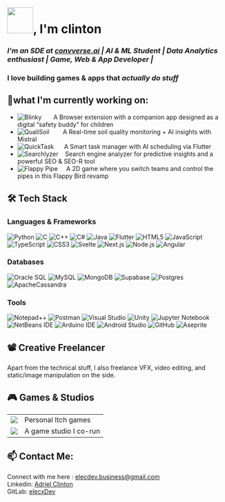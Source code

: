 # <img src="https://static.vecteezy.com/system/resources/thumbnails/017/190/293/small_2x/hi-text-lettering-digital-planner-sticker-and-3d-text-png.png" width="60" />, I'm **clinton**

### *I'm an SDE at [convverse.ai](https://convverse.ai/) | AI & ML Student | Data Analytics enthusiast | Game, Web & App Developer |*
### I love building games & apps that *actually do stuff*


## 🔨**what I'm currently working on:**

- <img src="https://img.shields.io/badge/Blinky-ffffc3?style=for-the-badge&&logo=springsecurity&logoColor=black" alt="Blinky" /> &nbsp;&nbsp;&nbsp;&nbsp;&nbsp;&nbsp;A Browser extension with a companion app designed as a digital “safety buddy” for children
- <img src="https://img.shields.io/badge/QualiSoil-6aa84f?style=for-the-badge&&logo=leaflet&logoColor=white" alt="QualiSoil" /> &nbsp;&nbsp;&nbsp;&nbsp;&nbsp;&nbsp;&nbsp;A Real-time soil quality monitoring + AI insights with Mistral
- <img src="https://img.shields.io/badge/QuickTask-f6b26b?style=for-the-badge&&logo=todoist&logoColor=white" alt="QuickTask" /> &nbsp;&nbsp;&nbsp;&nbsp;&nbsp;A Smart task manager with AI scheduling via Flutter
- <img src="https://img.shields.io/badge/Searchlyzer-3c78d8?style=for-the-badge&&logo=algolia&logoColor=white" alt="Searchlyzer" /> &nbsp;&nbsp;&nbsp;Search engine analyzer for predictive insights and a powerful SEO & SEO-R tool 
- <img src="https://img.shields.io/badge/Flappy%20Pipe-e06666?style=for-the-badge&&logo=unity&logoColor=white" alt="Flappy Pipe" /> &nbsp;&nbsp;&nbsp;&nbsp;A 2D game where you switch teams and control the pipes in this Flappy Bird revamp


## 🛠 **Tech Stack**

### **Languages & Frameworks**  
![Python](https://img.shields.io/badge/Python-3776AB?style=flat&logo=python&logoColor=white)
![C](https://img.shields.io/badge/c-%2300599C.svg?style=flat&logo=c&logoColor=white)
![C++](https://img.shields.io/badge/C++-00599C?style=flat&logo=c%2B%2B&logoColor=white)
![C#](https://img.shields.io/badge/C%23-239120?style=flat&logo=csharp&logoColor=white)
![Java](https://img.shields.io/badge/Java-%23ED8B00.svg?style=flat&logo=openjdk&logoColor=white)
![Flutter](https://img.shields.io/badge/Flutter-02569B?style=flat&logo=flutter&logoColor=white)
![HTML5](https://img.shields.io/badge/HTML5-E34F26?style=flat&logo=html5&logoColor=white)
![JavaScript](https://img.shields.io/badge/JavaScript-%23323330.svg?style=flat&logo=javascript&logoColor=white)
![TypeScript](https://img.shields.io/badge/TypeScript-%23007ACC.svg?style=flat&logo=typescript&logoColor=white)
![CSS3](https://img.shields.io/badge/CSS3-1572B6?style=flat&logo=css&logoColor=white)
![Svelte](https://img.shields.io/badge/Svelte-FF3E00?style=flat&logo=svelte&logoColor=white)
![Next.js](https://img.shields.io/badge/Next.js-000000?style=flat&logo=nextdotjs&logoColor=white)
![Node.js](https://img.shields.io/badge/Node.js-339933?style=flat&logo=node.js&logoColor=white)
![Angular](https://img.shields.io/badge/Angular-DD0031?style=flat&logo=angular&logoColor=white)


### **Databases**  
![Oracle SQL](https://img.shields.io/badge/OracleSQL-F80000?style=flat&logo=oracle&logoColor=white)
![MySQL](https://img.shields.io/badge/MySQL-4479A1?style=flat&logo=mysql&logoColor=white)
![MongoDB](https://img.shields.io/badge/MongoDB-47A248?style=flat&logo=mongodb&logoColor=white)
![Supabase](https://img.shields.io/badge/Supabase-3ECF8E?style=flat&logo=supabase&logoColor=white)
![Postgres](https://img.shields.io/badge/Postgres-%23316192.svg?style=flat&logo=postgresql&logoColor=white)
![ApacheCassandra](https://img.shields.io/badge/Cassandra-%231287B1.svg?style=flat&logo=apache-cassandra&logoColor=white)

### **Tools**  
![Notepad++](https://img.shields.io/badge/Notepad++-30ff7A.svg?style=flat&logo=notepad%2b%2b&logoColor=white)
![Postman](https://img.shields.io/badge/Postman-FF6C37?style=flat&logo=postman&logoColor=white)
![Visual Studio](https://img.shields.io/badge/Visual_Studio-5C2D91?style=flat&logo=visualstudio&logoColor=white)
![Unity](https://img.shields.io/badge/Unity-000000?style=flat&logo=unity&logoColor=white)
![Jupyter Notebook](https://img.shields.io/badge/jupyter-%23FA0F00.svg?style=flat&logo=jupyter&logoColor=white)
![NetBeans IDE](https://img.shields.io/badge/NetBeansIDE-1B6AC6.svg?style=flat&logo=apache-netbeans-ide&logoColor=white)
![Arduino IDE](https://img.shields.io/badge/Arduino_IDE-00979D?style=flat&logo=arduino&logoColor=white)
![Android Studio](https://img.shields.io/badge/Android_Studio-3DDC84?style=flat&logo=androidstudio&logoColor=white)
![GitHub](https://img.shields.io/badge/GitHub-181717?style=flat&logo=github&logoColor=white)
![Aseprite](https://img.shields.io/badge/Aseprite-FFFFFF?style=flat&logo=Aseprite&logoColor=#7D929E)



## 📽️ **Creative Freelancer**  
Apart from the technical stuff, I also freelance VFX, video editing, and static/image manipulation on the side.



## 🎮 **Games & Studios**  
<table>
  <tr>
    <td>
      <a href="https://elecx.itch.io">
        <img src="https://img.shields.io/badge/-Itch.io%20Profile-FA5C5C?style=for-the-badge&logo=itchdotio&logoColor=white">
      </a>
    </td>
    <td style="vertical-align: middle;">Personal Itch games</td>
  </tr>
  <tr>
    <td>
      <a href="https://cukcds.itch.io">
        <img src="https://img.shields.io/badge/-Cukcd%20Studios-FFB6C1?style=for-the-badge&logo=unity&logoColor=white">
      </a>
    </td>
    <td style="vertical-align: middle;""horizontal-align: middle;">A game studio I co-run</td>
  </tr>
</table>




## 📫 **Contact Me:**
Connect with me here : [elecdev.business@gmail.com](mailto:elecdev.business@gmail.com)<br>
Linkedin: [Adriel Clinton](https://linkedin.com/in/adrielclinton)<br>
GitLab: [elecxDev](https://gitlab.com/elecxDev)
